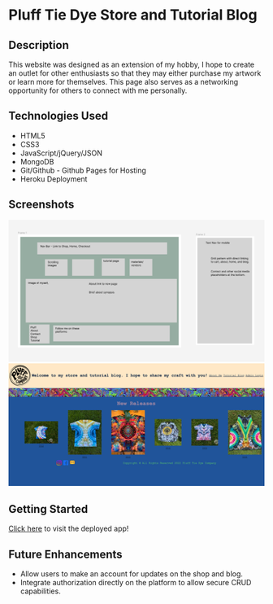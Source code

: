 # Pluff Tie Dye Store and Tutorial Blog

## Description
This website was designed as an extension of my hobby, I hope to create an outlet for other enthusiasts so that they may either purchase my artwork or learn more for themselves. This page also serves as a networking opportunity for others to connect with me personally. 

## Technologies Used
- HTML5
- CSS3
- JavaScript/jQuery/JSON
- MongoDB
- Git/Github - Github Pages for Hosting
- Heroku Deployment

## Screenshots
![wireframe](./Public/images/Pluff%20Wireframe.png)
![production version](./Public/images/PluffShop%20deployed.png)

## Getting Started
[Click here](https://pluff-store.herokuapp.com/products) to visit the deployed app!

## Future Enhancements
- Allow users to make an account for updates on the shop and blog. 
- Integrate authorization directly on the platform to allow secure CRUD capabilities. 